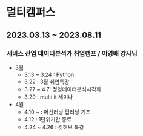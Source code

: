 # 멀티캠퍼스 
## 2023.03.13 ~ 2023.08.11
### 서비스 산업 데이터분석가 취업캠프 / 이영배 강사님

- 3월
  - 3.13 ~ 3.24 : Python
  - 3.22 : 3월 취업특강
  - 3.27 ~ 4.7: 정형데이터분석시각화
  - 3.29 : multi it 세미나
- 4월
  - 4.10 ~ : 머신러닝 딥러닝 기초
  - 4.12 : 1단위기간 종료
  - 4.24 ~ 4.26 : 깃허브 특강
